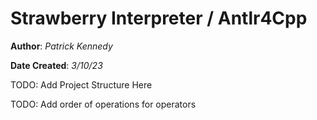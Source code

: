 # Strawberry Interpreter / Antlr4Cpp
**Author**: _Patrick Kennedy_

**Date Created**: _3/10/23_

TODO: Add Project Structure Here

TODO: Add order of operations for operators